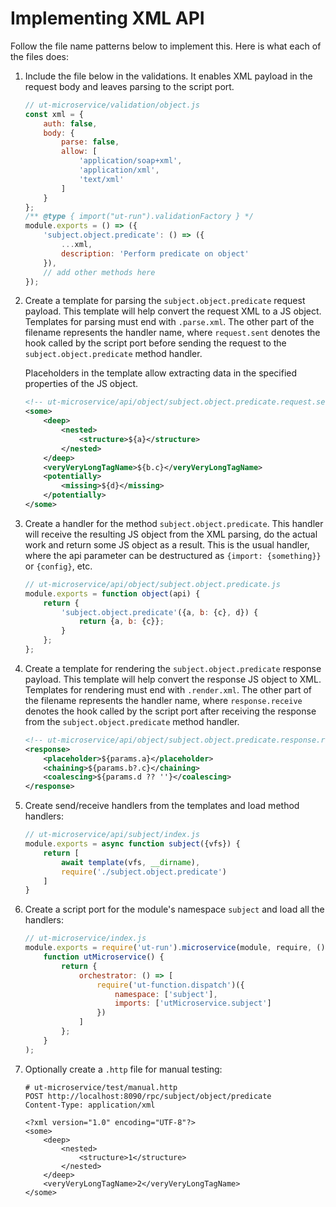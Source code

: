 # Implementing XML API

Follow the file name patterns below to implement this. Here is what each
of the files does:

1. Include the file below in the validations. It enables XML payload in
   the request body and leaves parsing to the script port.

   ```js
   // ut-microservice/validation/object.js
   const xml = {
       auth: false,
       body: {
           parse: false,
           allow: [
               'application/soap+xml',
               'application/xml',
               'text/xml'
           ]
       }
   };
   /** @type { import("ut-run").validationFactory } */
   module.exports = () => ({
       'subject.object.predicate': () => ({
           ...xml,
           description: 'Perform predicate on object'
       }),
       // add other methods here
   });
   ```

2. Create a template for parsing the `subject.object.predicate` request payload.
   This template will help convert the request XML to a JS object. Templates
   for parsing must end with `.parse.xml`. The other part of the filename
   represents the handler name, where `request.sent` denotes the hook called
   by the script port before sending the request to the
   `subject.object.predicate` method handler.

   Placeholders in the template allow extracting
   data in the specified properties of the JS object.

   ```xml
   <!-- ut-microservice/api/object/subject.object.predicate.request.send.parse.xml -->
   <some>
       <deep>
           <nested>
               <structure>${a}</structure>
           </nested>
       </deep>
       <veryVeryLongTagName>${b.c}</veryVeryLongTagName>
       <potentially>
           <missing>${d}</missing>
       </potentially>
   </some>
   ```

3. Create a handler for the method `subject.object.predicate`. This handler
   will receive the resulting JS object from the XML parsing, do the actual
   work and return some JS object as a result. This is the usual handler,
   where the api parameter can be destructured as `{import: {something}}`
   or `{config}`, etc.

   ```js
   // ut-microservice/api/object/subject.object.predicate.js
   module.exports = function object(api) {
       return {
           'subject.object.predicate'({a, b: {c}, d}) {
               return {a, b: {c}};
           }
       };
   };
   ```

4. Create a template for rendering the `subject.object.predicate` response
   payload. This template will help convert the response JS object to XML.
   Templates for rendering must end with `.render.xml`. The other part of the
   filename represents the handler name, where `response.receive` denotes the
   hook called by the script port after receiving the response from the
   `subject.object.predicate` method handler.

   ```xml
   <!-- ut-microservice/api/object/subject.object.predicate.response.receive.render.xml -->
   <response>
       <placeholder>${params.a}</placeholder>
       <chaining>${params.b?.c}</chaining>
       <coalescing>${params.d ?? ''}</coalescing>
   </response>
   ```

5. Create send/receive handlers from the templates and load method handlers:

   ```js
   // ut-microservice/api/subject/index.js
   module.exports = async function subject({vfs}) {
       return [
           await template(vfs, __dirname),
           require('./subject.object.predicate')
       ]
   }
   ```

6. Create a script port for the module's namespace `subject` and load all the handlers:

   ```js
   // ut-microservice/index.js
   module.exports = require('ut-run').microservice(module, require, () =>
       function utMicroservice() {
           return {
               orchestrator: () => [
                   require('ut-function.dispatch')({
                       namespace: ['subject'],
                       imports: ['utMicroservice.subject']
                   })
               ]
           };
       }
   );
   ```

7. Optionally create a `.http` file for manual testing:

   ```http
   # ut-microservice/test/manual.http
   POST http://localhost:8090/rpc/subject/object/predicate
   Content-Type: application/xml

   <?xml version="1.0" encoding="UTF-8"?>
   <some>
       <deep>
           <nested>
               <structure>1</structure>
           </nested>
       </deep>
       <veryVeryLongTagName>2</veryVeryLongTagName>
   </some>
   ```
